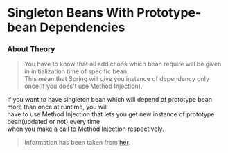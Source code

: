 # Singleton Beans With Prototype-bean Dependencies  

### About Theory  
>You have to know that all addictions which bean require will be given in initialization time of specific bean.  
This mean that Spring will give you instance of dependency only once(If you does't use Method Injection).

If you want to have singleton bean which will depend of prototype bean more than once at runtime, you will  
have to use Method Injection that lets you get new instance of prototype bean(updated or not) every time  
when you make a call to Method Injection respectively.  

>Information has been taken from [her](https://docs.spring.io/spring/docs/current/spring-framework-reference/core.html).  